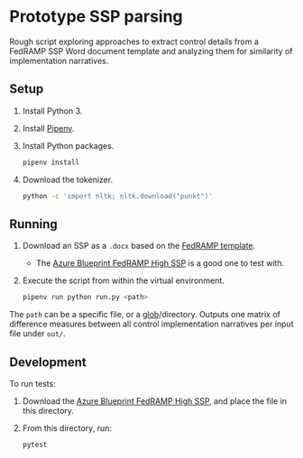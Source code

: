 # Prototype SSP parsing

Rough script exploring approaches to extract control details from a FedRAMP SSP Word document template and analyzing them for similarity of implementation narratives.

## Setup

1. Install Python 3.
1. Install [Pipenv](https://docs.pipenv.org/en/latest/).
1. Install Python packages.

   ```sh
   pipenv install
   ```

1. Download the tokenizer.

   ```sh
   python -c 'import nltk; nltk.download("punkt")'
   ```

## Running

1. Download an SSP as a `.docx` based on the [FedRAMP template](https://www.fedramp.gov/templates/).
   - The [Azure Blueprint FedRAMP High SSP](https://www.microsoft.com/en-us/trustcenter/compliance/fedramp) is a good one to test with.
1. Execute the script from within the virtual environment.

   ```sh
   pipenv run python run.py <path>
   ```

The `path` can be a specific file, or a [glob](https://docs.python.org/3/library/glob.html)/directory. Outputs one matrix of difference measures between all control implementation narratives per input file under `out/`.

## Development

To run tests:

1. Download the [Azure Blueprint FedRAMP High SSP](https://www.microsoft.com/en-us/trustcenter/compliance/fedramp), and place the file in this directory.
1. From this directory, run:

   ```sh
   pytest
   ```
